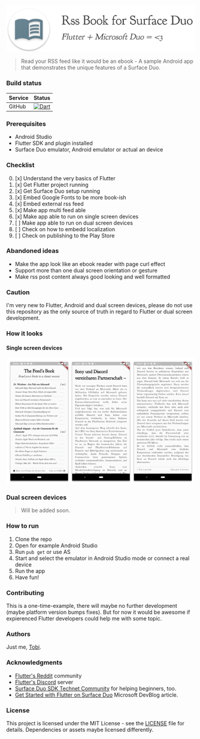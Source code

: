 ![App Icon](docs/logo.png?raw=true "App Icon")

> Read your RSS feed like it would be an ebook - A sample Android app that demonstrates the unique features of a Surface Duo.

### Build status

|Service|Status|
|-------|------|
|GitHub|[![Dart](https://github.com/tscholze/flutter-surfaceduo-rssbook/actions/workflows/build_app.yml/badge.svg)](https://github.com/tscholze/flutter-surfaceduo-rssbook/actions/workflows/build_app.yml)

### Prerequisites

* Android Studio
* Flutter SDK and plugin installed
* Surface Duo emulator, Android emulator or actual an device

### Checklist

0. [x] Understand the very basics of Flutter
1. [x] Get Flutter project running
2. [x] Get Surface Duo setup running
3. [x] Embed Google Fonts to be more book-ish
5. [x] Embed external rss feed
6. [x] Make app multi feed able
7. [x] Make app able to run on single screen devices
9. [ ] Make app able to run on dual screen devices
10. [ ] Check on how to embedd localization
11. [ ] Check on publishing to the Play Store

### Abandoned ideas
* Make the app look like an ebook reader with page curl effect
* Support more than one dual screen orientation or gesture
* Make rss post content always good looking and well formatted

### Caution

I'm very new to Flutter, Android and dual screen devices, please do not use this repository as the only source of truth in regard to Flutter or dual screen development.

### How it looks
#### Single screen devices

![Screenshots](/docs/screenshots.png?raw=true "Screenshots")

### Dual screen devices

> Will be added soon.

### How to run

1. Clone the repo
2. Open for example Android Studio
3. Run `pub get` or use AS
4. Start and select the emulator in Android Studio mode or connect a real device
6. Run the app
7. Have fun!

### Contributing

This is a one-time-example, there will maybe no further development (maybe platform version bumps fixes). But for now it would be awesome if expierenced Flutter developers could help me with some topic.

### Authors

Just me, [Tobi]([https://tscholze.github.io).


### Acknowledgments

* [Flutter's Reddit](https://www.reddit.com/r/flutterhelp/) community
* [Flutter's Discord](https://discord.gg/N7Yshp4) server
* [Surface Duo SDK Technet Community](https://techcommunity.microsoft.com/t5/surface-duo-sdk/bd-p/SurfaceDuoSDK) for helping beginners, too.
* [Get Started with Flutter on Surface Duo](https://devblogs.microsoft.com/surface-duo/get-started-with-flutter-on-surface-duo/) Microsoft DevBlog article.


### License

This project is licensed under the MIT License - see the [LICENSE](LICENSE) file for details.
Dependencies or assets maybe licensed differently.
